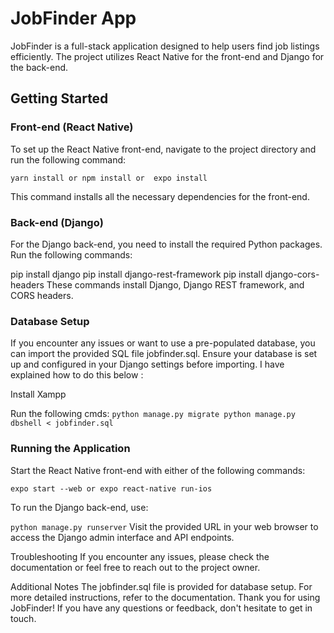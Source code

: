 # JobFinder App

JobFinder is a full-stack application designed to help users find job listings efficiently. The project utilizes React Native for the front-end and Django for the back-end.

## Getting Started

### Front-end (React Native)

To set up the React Native front-end, navigate to the project directory and run the following command:

`yarn install
or
npm install
or 
expo install`


This command installs all the necessary dependencies for the front-end.

### Back-end (Django)
For the Django back-end, you need to install the required Python packages. Run the following commands:


pip install django
pip install django-rest-framework
pip install django-cors-headers
These commands install Django, Django REST framework, and CORS headers.

### Database Setup


If you encounter any issues or want to use a pre-populated database, you can import the provided SQL file jobfinder.sql. Ensure your database is set up and configured in your Django settings before importing. I have explained how to do this below :

Install Xampp

Run the following cmds:
`python manage.py migrate
python manage.py dbshell < jobfinder.sql
`

### Running the Application


Start the React Native front-end with either of the following commands:


``expo start --web
or
expo react-native run-ios``


To run the Django back-end, use:

`python manage.py runserver`
Visit the provided URL in your web browser to access the Django admin interface and API endpoints.

Troubleshooting
If you encounter any issues, please check the documentation or feel free to reach out to the project owner.

Additional Notes
The jobfinder.sql file is provided for database setup.
For more detailed instructions, refer to the documentation.
Thank you for using JobFinder! If you have any questions or feedback, don't hesitate to get in touch.
